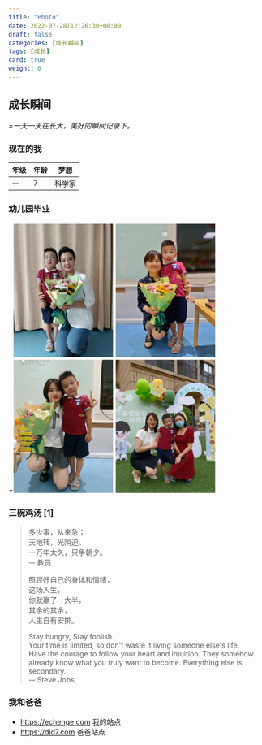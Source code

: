 ```yaml
---
title: "Photo"
date: 2022-07-28T12:26:30+08:00
draft: false
categories: [成长瞬间]
tags: [成长]
card: true
weight: 0
---
```


<!--more-->

## 成长瞬间

*=一天一天在长大，美好的瞬间记录下。* 

### 现在的我

| 年级                 | 年龄           | 梦想      |
|:-------------------|:---------------|-----------|
| 一                   | 7              |  科学家   |

### 幼儿园毕业
*=<img alt="图 2" src="imgs/8c78955d3f1284bb20b9a135bea1d8350409914b369bc150d453b0e81829205a.jpg" width="400" />* 

### 三碗鸡汤 [1]

> 多少事，从来急；<br>天地转，光阴迫。<br>一万年太久，只争朝夕。<br>-- 教员
>   
> 照顾好自己的身体和情绪，<br>这场人生，<br>你就赢了一大半，<br>其余的其余，<br>人生自有安排。  
> 
> Stay hungry, Stay foolish. <br>Your time is limited, so don't waste it living someone else's life. <br>Have the courage to follow your heart and intuition. They somehow already know what you truly want to become. Everything else is secondary. <br>-- Steve Jobs.

### 我和爸爸 

- https://echenge.com   我的站点
- https://did7.com      爸爸站点